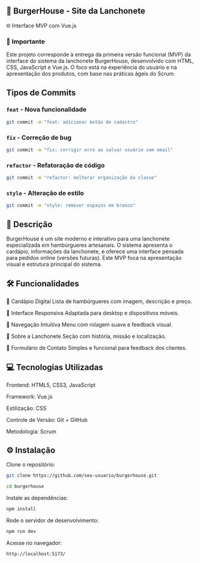 ##  🍔 BurgerHouse - Site da Lanchonete
🌐 Interface MVP com Vue.js

### 📌 Importante
Este projeto corresponde à entrega da primeira versão funcional (MVP) da interface do sistema da lanchonete BurgerHouse, desenvolvido com HTML, CSS, JavaScript e Vue.js. O foco está na experiência do usuário e na apresentação dos produtos, com base nas práticas ágeis do Scrum.


## Tipos de Commits

### `feat` - Nova funcionalidade
```bash
git commit -m "feat: adicionar botão de cadastro"
```

### `fix` - Correção de bug
```bash
git commit -m "fix: corrigir erro ao salvar usuário sem email"
```

### `refactor` - Refatoração de código
```bash
git commit -m "refactor: melhorar organização da classe"
```

### `style` - Alteração de estilo
```bash
git commit -m "style: remover espaços em branco"
```


## 📖 Descrição
BurgerHouse é um site moderno e interativo para uma lanchonete especializada em hambúrgueres artesanais. O sistema apresenta o cardápio, informações da lanchonete, e oferece uma interface pensada para pedidos online (versões futuras). Este MVP foca na apresentação visual e estrutura principal do sistema.

## 🛠️ Funcionalidades
🍔 Cardápio Digital
Lista de hambúrgueres com imagem, descrição e preço.

📱 Interface Responsiva
Adaptada para desktop e dispositivos móveis.

🧭 Navegação Intuitiva
Menu com rolagem suave e feedback visual.

📌 Sobre a Lanchonete
Seção com história, missão e localização.

📨 Formulário de Contato
Simples e funcional para feedback dos clientes.


## 💻 Tecnologias Utilizadas
Frontend: HTML5, CSS3, JavaScript

Framework: Vue.js

Estilização: CSS

Controle de Versão: Git + GitHub

Metodologia: Scrum


## ⚙️ Instalação
Clone o repositório:
```bash
git clone https://github.com/seu-usuario/burgerhouse.git
```

```bash
cd burgerhouse
```
Instale as dependências:

```bash
npm install
```
Rode o servidor de desenvolvimento:

```bash
npm run dev
```
Acesse no navegador:
```bash
http://localhost:5173/
```
